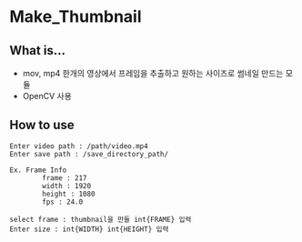 # Make_Thumbnail

## What is…

- mov, mp4 한개의 영상에서 프레임을 추출하고 원하는 사이즈로 썸네일 만드는 모듈
- OpenCV 사용

## How to use

```
Enter video path : /path/video.mp4
Enter save path : /save_directory_path/

Ex. Frame Info
		frame : 217
		width : 1920
		height : 1080
		fps : 24.0

select frame : thumbnail을 만들 int{FRAME} 입력
Enter size : int{WIDTH} int{HEIGHT} 입력 
```